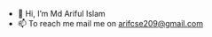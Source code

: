 - 👋 Hi, I’m Md Ariful Islam
- 📫 To reach me mail me on arifcse209@gmail.com
<script src="https://tryhackme.com/badge/611252"></script>

<!---
arif-bit/arif-bit is a ✨ special ✨ repository because its `README.md` (this file) appears on your GitHub profile.
You can click the Preview link to take a look at your changes.
--->
